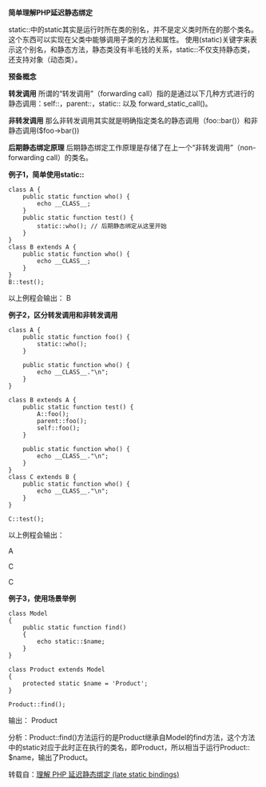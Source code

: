**简单理解PHP延迟静态绑定**

static::中的static其实是运行时所在类的别名，并不是定义类时所在的那个类名。这个东西可以实现在父类中能够调用子类的方法和属性。
使用(static)关键字来表示这个别名，和静态方法，静态类没有半毛钱的关系，static::不仅支持静态类，还支持对象（动态类）。

**预备概念**

**转发调用**
所谓的“转发调用”（forwarding call）指的是通过以下几种方式进行的静态调用：self::，parent::，static:: 以及 forward_static_call()。

**非转发调用**
那么非转发调用其实就是明确指定类名的静态调用（foo::bar()）和非静态调用($foo->bar())

**后期静态绑定原理**
后期静态绑定工作原理是存储了在上一个“非转发调用”（non-forwarding call）的类名。

**例子1，简单使用static::**

	class A {
	    public static function who() {
	        echo __CLASS__;
	    }
	    public static function test() {
	        static::who(); // 后期静态绑定从这里开始
	    }
	}
	class B extends A {
	    public static function who() {
	        echo __CLASS__;
	    }
	}
	B::test();

以上例程会输出：
B

**例子2，区分转发调用和非转发调用**

	class A {
	    public static function foo() {
	        static::who();
	    }
	
	    public static function who() {
	        echo __CLASS__."\n";
	    }
	}
	
	class B extends A {
	    public static function test() {
	        A::foo();
	        parent::foo();
	        self::foo();
	    }
	
	    public static function who() {
	        echo __CLASS__."\n";
	    }
	}
	class C extends B {
	    public static function who() {
	        echo __CLASS__."\n";
	    }
	}
	
	C::test();

以上例程会输出：

A

C

C

**例子3，使用场景举例**

	class Model 
	{ 
	    public static function find() 
	    { 
	        echo static::$name; 
	    } 
	} 
	
	class Product extends Model 
	{ 
	    protected static $name = 'Product'; 
	} 
	
	Product::find(); 

输出：
Product

分析：Product::find()方法运行的是Product继承自Model的find方法，这个方法中的static对应于此时正在执行的类名，即Product，所以相当于运行Product:: $name，输出了Product。

转载自：[理解 PHP 延迟静态绑定 (late static bindings) ](https://laravel-china.org/topics/3844/understanding-php-delayed-static-binding-late-static-bindings)